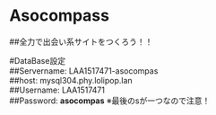 # Asocompass
##全力で出会い系サイトをつくろう！！

#DataBase設定  
##Servername: LAA1517471-asocompas  
##host:       mysql304.phy.lolipop.lan  
##Username:   LAA1517471  
##Password:   **asocompas**  ※最後のsが一つなので注意！
